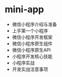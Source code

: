 # mini-app

- 微信小程序介绍与准备
- 上手第一个小程序
- 微信小程序开发框架
- 微信小程序原生组件
- 微信小程序原生API
- 小程序开发核心技能
- 小程序实战
- 开发实战注意事项










